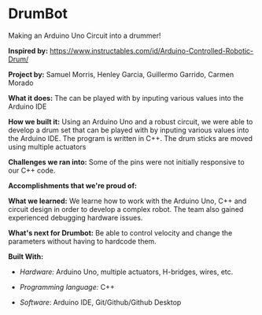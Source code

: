 # DrumBot

Making an Arduino Uno Circuit into a drummer!

**Inspired by:** https://www.instructables.com/id/Arduino-Controlled-Robotic-Drum/


**Project by:** Samuel Morris, Henley Garcia, Guillermo Garrido, Carmen Morado

**What it does:** The can be played with by inputing various values into the Arduino IDE

**How we built it:** Using an Arduino Uno and a robust circuit, we were able to develop a drum set that can be played with by inputing various values into the Arduino IDE. The program is written in C++. The drum sticks are moved using multiple actuators

**Challenges we ran into:** Some of the pins were not initially responsive to our C++ code.

**Accomplishments that we're proud of:**

**What we learned:** We learne how to work with the Arduino Uno, C++ and circuit design in order to develop a complex robot. The team also gained experienced debugging hardware issues.

**What's next for Drumbot:**
Be able to control velocity and change the parameters without having to hardcode them.

**Built With:** 

* *Hardware:* Arduino Uno, multiple actuators, H-bridges, wires, etc.

* *Programming language:* C++

* *Software*: Arduino IDE, Git/Github/Github Desktop
